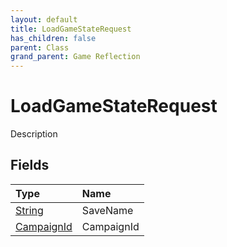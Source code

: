 ```yaml
---
layout: default
title: LoadGameStateRequest
has_children: false
parent: Class
grand_parent: Game Reflection
---
```

# LoadGameStateRequest
Description 

## Fields

| Type | Name |
|:----------|:--------------|
| [String](/riftbreaker-wiki/docs/game-reflection/components/string/) | SaveName |
| [CampaignId](/riftbreaker-wiki/docs/game-reflection/classes/campaign_id/) | CampaignId |

